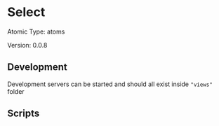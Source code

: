 # Select

Atomic Type: atoms

Version: 0.0.8

## Development

Development servers can be started and should all exist inside `"views"` folder

## Scripts
